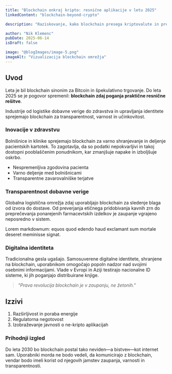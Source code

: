 ```yaml
---
title: "Blockchain onkraj kripto: resnične aplikacije v letu 2025"
linkedContent: "blockchain-beyond-crypto"

description: "Raziskovanje, kako blockchain presega kriptovalute in preoblikuje industrije, kot so zdravstvo, logistika in digitalna identiteta."

author: "Nik Klemenc"
pubDate: 2025-06-14
isDraft: false

image: "@blogImages/image-5.png"
imageAlt: "Vizualizacija blockchain omrežja"
---
```


## Uvod

Leta je bil blockchain sinonim za Bitcoin in špekulativno trgovanje. Do leta 2025 se je pogovor spremenil: **blockchain zdaj poganja praktične resnične rešitve**.

Industrije od logistike dobavne verige do zdravstva in upravljanja identitete sprejemajo blockchain za transparentnost, varnost in učinkovitost.

### Inovacije v zdravstvu

Bolnišnice in klinike sprejemajo blockchain za varno shranjevanje in deljenje pacientskih kartotek. To zagotavlja, da so podatki nepokvarljivi in takoj dostopni pooblaščenim ponudnikom, kar zmanjšuje napake in izboljšuje oskrbo.

-   Nespremenljiva zgodovina pacienta
-   Varno deljenje med bolnišnicami
-   Transparentne zavarovalniške terjatve

### Transparentnost dobavne verige

Globalna logistična omrežja zdaj uporabljajo blockchain za sledenje blaga od izvora do dostave. Od preverjanja etičnega pridobivanja kavnih zrn do preprečevanja ponarejenih farmacevtskih izdelkov je zaupanje vgrajeno neposredno v sistem.

Lorem markdownum: equos quod edendo haud exclamant sum mortale deseret meminisse signat.

### Digitalna identiteta

Tradicionalna gesla ugašajo. Samosuverene digitalne identitete, shranjene na blockchain, uporabnikom omogočajo popoln nadzor nad svojimi osebnimi informacijami. Vlade v Evropi in Aziji testirajo nacionalne ID sisteme, ki jih poganjajo distribuirane knjige.

> _"Prava revolucija blockchain je v zaupanju, ne žetonih."_

## Izzivi

1. Razširljivost in poraba energije
2. Regulatorna negotovost
3. Izobraževanje javnosti o ne-kripto aplikacijah

### Prihodnji izgled

Do leta 2030 bo blockchain postal tako neviden—a bistvен—kot internet sam. Uporabniki morda ne bodo vedeli, da komunicirajo z blockchain, vendar bodo imeli korist od njegovih jamstev zaupanja, varnosti in transparentnosti.
